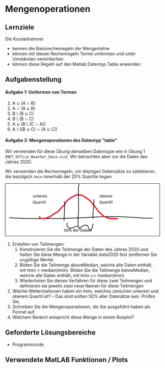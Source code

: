 # Mengenoperationen

## Lernziele

Die Kursteilnehmer

* kennen die Basisrechenregeln der Mengenlehre
* können mit diesen Rechenregeln Terme umformen und unter Umständen vereinfachen
* können diese Regeln auf den Matlab Datentyp Table anwenden

## Aufgabenstellung

#### Aufgabe 1: Umformen von Termen

1. A &cup; (A &cap; B)
2. A &cap; (A &cup; B)
3. B \ (B &cup; C)
4. B \ (B &cap; C)
5. A &cup; (B \ (C &cap; A))
6. A \ ((B &cup; C) &cap; (A &cup; C))

#### Aufgabe 2: Mengenoperationen des Datentyp "table"

Wir verwenden für diese Übung denselben Datentype wie in Übung 1 (`MET_Office_Weather_Data.csv`). Wir betrachten aber nur die Daten des Jahres 2020. 

Wir verwenden die Rechenregeln, um diejnigen Datensätze zu selektieren, die bezülgich `tmin` innerhalb der 25% Quartile liegen. 

![Quartile](images/Quartile.PNG)

1. Erstellen von Teilmengen:
   1. Konstruieren Sie die Teilmenge der Daten des Jahres 2020 und halten Sie diese Menge in der Variable data2020 fest (entfernen Sie ungültige Werte) 
   2. Bilden Sie die Teilmenge aboveMedian, welche alle Daten enthält, mit tmin > median(tmin). Bilden Sie die Teilmenge belowMedian, welche alle Daten enthält, mit tmin <= median(tmin)
   3. Wiederholen Sie dieses Verfahren für diese zwei Teilmengen und definieren sie jeweils zwei neue Namen für diese Teilmengen
2. Welche Wetterstationen haben ein tmin, welches zwischen unterem und oberem Quartil ist? – Das sind sollten 50% aller Datenätze sein. Prüfen Sie.
3. Schreiben Sie die Mengenoperationen, die Sie ausgeführt haben als Formel auf.
4. Welchem Bereich entspricht diese Menge in einem Boxplot?

## Geforderte Lösungsbereiche

* Programmcode

## Verwendete MatLAB Funktionen / Plots
